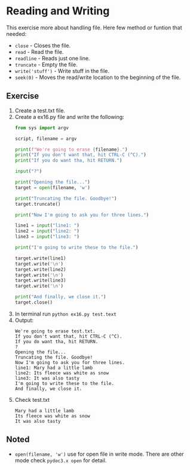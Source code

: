 # Reading and Writing 

This exercise more about handling file. Here few method or funtion that needed:
- `close` - Closes the file.
- `read` - Read the file.
- `readline` - Reads just one line.
- `truncate` - Empty the file.
- `write('stuff')` - Write stuff in the file.
- `seek(0)` - Moves the read/write location to the beginning of the file.

## Exercise

1. Create a test.txt file.
2. Create a ex16.py file and write the following:
    ```py
    from sys import argv

    script, filename = argv

    print(f"We're going to erase {filename}.")
    print("If you don't want that, hit CTRL-C (^C).")
    print("If you do want tha, hit RETURN.")

    input("?")

    print("Opening the file...")
    target = open(filename, 'w')

    print("Truncating the file. Goodbye!")
    target.truncate()

    print("Now I'm going to ask you for three lines.")

    line1 = input("line1: ")
    line2 = input("line2: ")
    line3 = input("line3: ")

    print("I'm going to write these to the file.")

    target.write(line1)
    target.write('\n')
    target.write(line2)
    target.write('\n')
    target.write(line3)
    target.write('\n')

    print("And finally, we close it.")
    target.close()
    ```
3. In terminal run `python ex16.py test.text`
4. Output:
    ```
    We're going to erase test.txt.
    If you don't want that, hit CTRL-C (^C).
    If you do want tha, hit RETURN.
    ?
    Opening the file...
    Truncating the file. Goodbye!
    Now I'm going to ask you for three lines.
    line1: Mary had a little lamb
    line2: Its fleece was white as snow
    line3: It was also tasty
    I'm going to write these to the file.
    And finally, we close it.
    ```
5. Check test.txt
    ```
    Mary had a little lamb
    Its fleece was white as snow
    It was also tasty
    ```

## Noted

- `open(filename, 'w')` use for open file in write mode. There are other mode check `pydoc3.x open` for detail.
